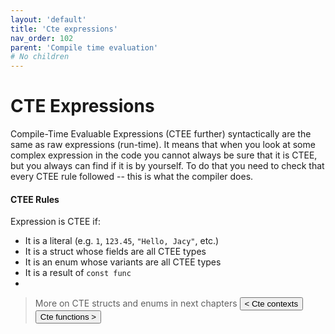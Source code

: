 ```yaml
---
layout: 'default'
title: 'Cte expressions'
nav_order: 102
parent: 'Compile time evaluation'
# No children
---
```


# CTE Expressions

Compile-Time Evaluable Expressions (CTEE further) syntactically are the same as raw expressions (run-time). It means
that when you look at some complex expression in the code you cannot always be sure that it is CTEE, but you always can
find if it is by yourself. To do that you need to check that every CTEE rule followed -- this is what the compiler does.

#### CTEE Rules

Expression is CTEE if:

* It is a literal (e.g. `1`, `123.45`, `"Hello, Jacy"`, etc.)
* It is a struct whose fields are all CTEE types
* It is an enum whose variants are all CTEE types
* It is a result of `const func` 
* 
> More on CTE structs and enums in next chapters
<button class="btn btn-outline" href="/compile-time-evaluation/cte-contexts.md">< Cte contexts</button>
<button class="btn btn-outline" href="/compile-time-evaluation/cte-functions.md">Cte functions ></button>
